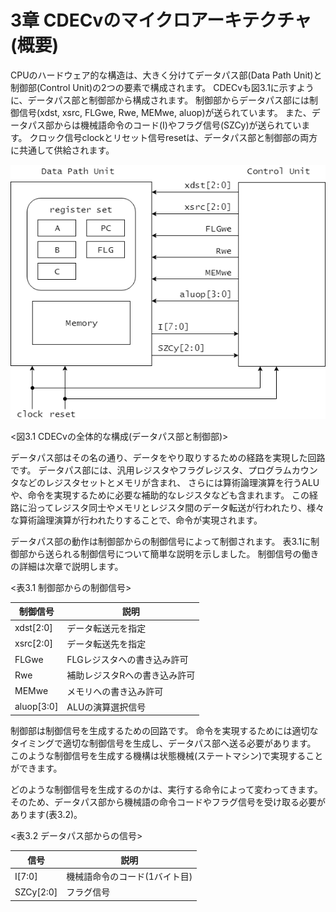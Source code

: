 # 3章 CDECvのマイクロアーキテクチャ(概要)

CPUのハードウェア的な構造は、大きく分けてデータパス部(Data Path Unit)と制御部(Control Unit)の2つの要素で構成されます。
CDECvも図3.1に示すように、データパス部と制御部から構成されます。
制御部からデータパス部には制御信号(xdst, xsrc, FLGwe, Rwe, MEMwe, aluop)が送られています。
また、データパス部からは機械語命令のコード(I)やフラグ信号(SZCy)が送られています。
クロック信号clockとリセット信号resetは、データパス部と制御部の両方に共通して供給されます。

![CDECvの全体的な構成](./assets/CDECv_microarchitecture_sketch.png "CDECvの全体的な構成")

<図3.1 CDECvの全体的な構成(データパス部と制御部)>


データパス部はその名の通り、データをやり取りするための経路を実現した回路です。
データパス部には、汎用レジスタやフラグレジスタ、プログラムカウンタなどのレジスタセットとメモリが含まれ、
さらには算術論理演算を行うALUや、命令を実現するために必要な補助的なレジスタなども含まれます。
この経路に沿ってレジスタ同士やメモリとレジスタ間のデータ転送が行われたり、様々な算術論理演算が行われたりすることで、命令が実現されます。

データパス部の動作は制御部からの制御信号によって制御されます。
表3.1に制御部から送られる制御信号について簡単な説明を示しました。
制御信号の働きの詳細は次章で説明します。


<表3.1 制御部からの制御信号>

| 制御信号   | 説明 |
|-----------|------|
| xdst[2:0] | データ転送元を指定 |
| xsrc[2:0] | データ転送先を指定 |
| FLGwe     | FLGレジスタへの書き込み許可   |
| Rwe       | 補助レジスタRへの書き込み許可 |
| MEMwe     | メモリへの書き込み許可        |
| aluop[3:0] | ALUの演算選択信号 |


制御部は制御信号を生成するための回路です。
命令を実現するためには適切なタイミングで適切な制御信号を生成し、データパス部へ送る必要があります。
このような制御信号を生成する機構は状態機械(ステートマシン)で実現することができます。

どのような制御信号を生成するのかは、実行する命令によって変わってきます。
そのため、データパス部から機械語の命令コードやフラグ信号を受け取る必要があります(表3.2)。


<表3.2 データパス部からの信号>

| 信号 | 説明 |
|----------|----------------------------|
| I[7:0]   | 機械語命令のコード(1バイト目) |
| SZCy[2:0]| フラグ信号 |
